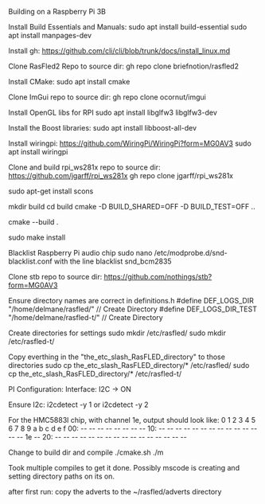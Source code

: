 Building on a Raspberry Pi 3B


Install Build Essentials and Manuals:
sudo apt install build-essential
sudo apt install manpages-dev


Install gh:
https://github.com/cli/cli/blob/trunk/docs/install_linux.md


Clone RasFled2 Repo to source dir:
gh repo clone briefnotion/rasfled2


Install CMake:
sudo apt install cmake


Clone ImGui repo to source dir:
gh repo clone ocornut/imgui


Install OpenGL libs for RPI
sudo apt install libglfw3 libglfw3-dev


Install the Boost libraries:
sudo apt install libboost-all-dev


Install wiringpi:
https://github.com/WiringPi/WiringPi?form=MG0AV3
sudo apt install wiringpi


Clone and build rpi_ws281x repo to source dir:
https://github.com/jgarff/rpi_ws281x
gh repo clone jgarff/rpi_ws281x

sudo apt-get install scons

mkdir build
cd build
cmake -D BUILD_SHARED=OFF -D BUILD_TEST=OFF ..

cmake --build .

sudo make install

Blacklist Raspberry Pi audio chip
sudo nano /etc/modprobe.d/snd-blacklist.conf
with the line
blacklist snd_bcm2835


Clone stb repo to source dir:
https://github.com/nothings/stb?form=MG0AV3


Ensure directory names are correct in definitions.h
#define DEF_LOGS_DIR                       "/home/delmane/rasfled/"    // Create Directory
#define DEF_LOGS_DIR_TEST                  "/home/delmane/rasfled-t/"  // Create Directory


Create directories for settings
sudo mkdir /etc/rasfled/
sudo mkdir /etc/rasfled-t/

Copy everthing in the "the_etc_slash_RasFLED_directory" to those directories
sudo cp the_etc_slash_RasFLED_directory/* /etc/rasfled/
sudo cp the_etc_slash_RasFLED_directory/* /etc/rasfled-t/


PI Configuration:
  Interface:
    I2C -> ON

Ensure I2c:
  i2cdetect -y 1
    or
  i2cdetect -y 2

  For the HMC5883l chip, with channel 1e, output should look like:
        0  1  2  3  4  5  6  7  8  9  a  b  c  d  e  f
    00:                         -- -- -- -- -- -- -- --
    10: -- -- -- -- -- -- -- -- -- -- -- -- -- -- 1e --
    20: -- -- -- -- -- -- -- -- -- -- -- -- -- -- -- --


Change to build dir and compile
./cmake.sh
./m

Took multiple compiles to get it done.  Possibly mscode is creating and setting 
  directory paths on its on.

after first run:
  copy the adverts to the ~/rasfled/adverts directory


